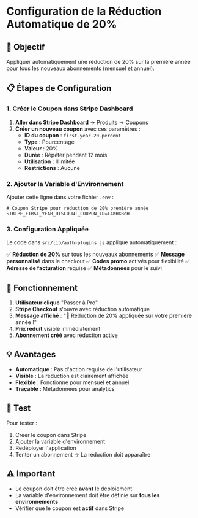 # Configuration de la Réduction Automatique de 20%

## 🎯 Objectif
Appliquer automatiquement une réduction de 20% sur la première année pour tous les nouveaux abonnements (mensuel et annuel).

## 📋 Étapes de Configuration

### 1. Créer le Coupon dans Stripe Dashboard

1. **Aller dans Stripe Dashboard** → Produits → Coupons
2. **Créer un nouveau coupon** avec ces paramètres :
   - **ID du coupon** : `first-year-20-percent`
   - **Type** : Pourcentage
   - **Valeur** : 20%
   - **Durée** : Répéter pendant 12 mois
   - **Utilisation** : Illimitée
   - **Restrictions** : Aucune

### 2. Ajouter la Variable d'Environnement

Ajouter cette ligne dans votre fichier `.env` :

```env
# Coupon Stripe pour réduction de 20% première année
STRIPE_FIRST_YEAR_DISCOUNT_COUPON_ID=L4KHXReH
```

### 3. Configuration Appliquée

Le code dans `src/lib/auth-plugins.js` applique automatiquement :

✅ **Réduction de 20%** sur tous les nouveaux abonnements
✅ **Message personnalisé** dans le checkout
✅ **Codes promo** activés pour flexibilité
✅ **Adresse de facturation** requise
✅ **Métadonnées** pour le suivi

## 🔄 Fonctionnement

1. **Utilisateur clique** "Passer à Pro"
2. **Stripe Checkout** s'ouvre avec réduction automatique
3. **Message affiché** : "🎉 Réduction de 20% appliquée sur votre première année !"
4. **Prix réduit** visible immédiatement
5. **Abonnement créé** avec réduction active

## 💡 Avantages

- **Automatique** : Pas d'action requise de l'utilisateur
- **Visible** : La réduction est clairement affichée
- **Flexible** : Fonctionne pour mensuel et annuel
- **Traçable** : Métadonnées pour analytics

## 🧪 Test

Pour tester :
1. Créer le coupon dans Stripe
2. Ajouter la variable d'environnement
3. Redéployer l'application
4. Tenter un abonnement → La réduction doit apparaître

## ⚠️ Important

- Le coupon doit être créé **avant** le déploiement
- La variable d'environnement doit être définie sur **tous les environnements**
- Vérifier que le coupon est **actif** dans Stripe
